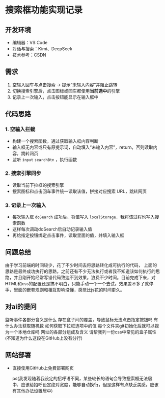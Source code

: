 # 搜索框功能实现记录

## 开发环境
- 编辑器：VS Code
- 对话与搜索：Kimi、DeepSeek
- 技术参考：CSDN

## 需求
1. 空输入回车与点击搜索 → 提示“未输入内容”并阻止跳转  
2. 切换搜索引擎后，点击图标或回车都使用**当前选中**的引擎  
3. 记录上一次输入，点击按钮能显示在输入框中

## 代码思路
### 1. 空输入拦截
- 构建一个搜索函数，通过获取输入框内容判断
- 输入框无内容或只有原提示词，自动填入“未输入内容”，return，否则读取内容，跳转网页
- 监听 `input`  `searchBtn`  ，执行函数
  

### 2. 搜索引擎同步
- 读取当前下拉框的搜索引擎
- 搜索图标和点击回车事件统一读取该值，拼接对应搜索 URL，跳转网页

### 3. 记录上一次输入
- 每次输入框 `doSearch` 成功后，将值写入 `localStorage. `我将该过程也写入搜索函数
- 这样每次调动doSearch后自动记录输入值
- 再给指定按钮绑定点击事件，读取里面的值，并填入输入框   

## 问题总结
   由于学习前端的时间较少，花了不少时间去将思路转化成可执行的代码，
   上面的思路是最终成功执行的思路，之前还有不少无法执行或者我不知道该如何执行的思路，并且刚开始经常写错代码致达不到效果，浪费不少时间。目前完成下来，对HTML和css的配置还是搞不明白，只能手动一个一个去试，效果差不多了就停手，里面的嵌套规则和相互影响没懂，感觉比js花的时间更久。

## 对ai的提问
  监听事件各部分含义是什么
  存在盒子间的覆盖，导致鼠标无法点击指定按钮吗
  有什么办法获取随机数
  如何获取下拉框选项中的值
  每个文件夹git初始化后就可以视为一个本地仓库吗
  网址的各部分组成及含义
  请帮我列一份css中常见的盒子属性
(不知道为什么这段在GitHub上没有分行)

## 网站部署
- 直接使用GitHub上免费部署网页

  ps(我发现随着我设定的招呼语不同，某些较长的语句会导致搜索框无法居中，应该给招呼设定绝对宽度，能够自动换行，但是这样有点缺乏美感，应该有其他办法设置居中)